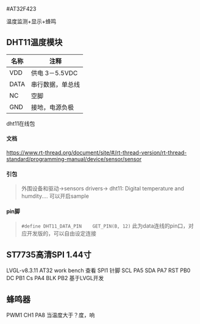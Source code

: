 #AT32F423

温度监测+显示+蜂鸣

## DHT11温度模块

|  名称 | 注释  |
| ------------ | ------------ |
| VDD  | 供电 3－5.5VDC  |
| DATA  | 串行数据，单总线  |
| NC  |  空脚 |
| GND  |  接地，电源负极 |

dht11在线包
#### 文档

https://www.rt-thread.org/document/site/#/rt-thread-version/rt-thread-standard/programming-manual/device/sensor/sensor

#### 引包

> 	外围设备和驱动->sensors drivers-> dht11: Digital temperature and humdity....
	可以开启sample

#### pin脚
> `#define DHT11_DATA_PIN    GET_PIN(B, 12)`
	此为data连线的pin口，对应开发版的，可以自由设定连接


## ST7735高清SPI 1.44寸
LVGL-v8.3.11
AT32 work bench 查看 SPI1 针脚
SCL  PA5
SDA  PA7
RST  PB0
DC   PB1
Cs   PA4
BLK  PB2
基于LVGL开发



## 蜂鸣器
PWM1 CH1 PA8
当温度大于？度，响
